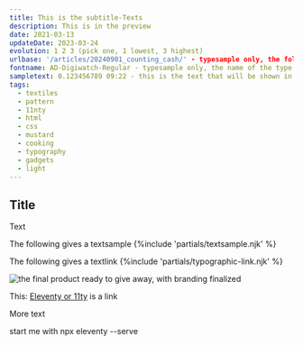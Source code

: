 ```yaml
---
title: This is the subtitle-Texts
description: This is in the preview
date: 2021-03-13
updateDate: 2023-03-24
evolution: 1 2 3 (pick one, 1 lowest, 3 highest)
urlbase: '/articles/20240901_counting_cash/' - typesample only, the folder name including "articles" 
fontname: AD-Digiwatch-Regular - typesample only, the name of the type
sampletext: 0.123456789 09:22 - this is the text that will be shown in the typesample
tags:
  - textiles
  - pattern
  - 11nty
  - html
  - css
  - mustard
  - cooking
  - typography
  - gadgets
  - light
---
```


## Title

Text

The following gives a textsample
{%include 'partials/textsample.njk' %}


The following gives a textlink
{%include 'partials/typographic-link.njk' %}


![the final product ready to give away, with branding finalized](/images/posts/Senf1000.jpg "Mouse-Over-Text")

This: [Eleventy or 11ty](https://www.11ty.dev/) is a link

More text

start me with npx eleventy --serve
